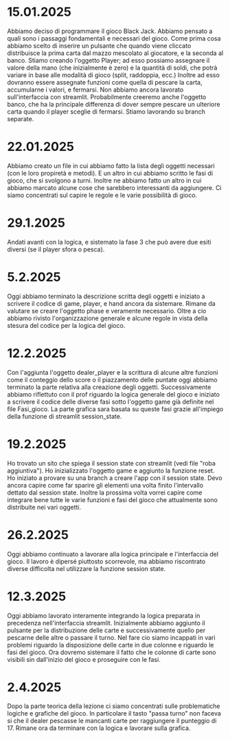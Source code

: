# 15.01.2025
Abbiamo deciso di programmare il gioco Black Jack. Abbiamo pensato a quali sono i passaggi fondamentali e necessari del gioco. 
Come prima cosa abbiamo scelto di inserire un pulsante che quando viene cliccato distribuisce la prima carta dal mazzo mescolato al giocatore, e la seconda al banco.
Stiamo creando l'oggetto Player; ad esso possiamo assegnare il valore della mano (che inizialmente è zero) e la quantità di soldi, che potrà variare in base alle modalità di gioco (split, raddoppia, ecc.)
Inoltre ad esso dovranno essere assegnate funzioni come quella di pescare la carta, accumularne i valori, e fermarsi. Non abbiamo ancora lavorato sull'interfaccia con streamlit. 
Probabilmente creeremo anche l'oggetto banco, che ha la principale differenza di dover sempre pescare un ulteriore carta quando il player sceglie di fermarsi. 
Stiamo lavorando su branch separate. 

# 22.01.2025
Abbiamo creato un file in cui abbiamo fatto la lista degli oggetti necessari (con le loro propiretà e metodi). E un altro in cui abbiamo scritto le fasi di gioco, che si svolgono a turni. Inoltre ne abbiamo fatto un altro in cui abbiamo marcato alcune cose che sarebbero interessanti da aggiungere. Ci siamo concentrati sul capire le regole e le varie possibilità di gioco.

# 29.1.2025
Andati avanti con la logica, e sistemato la fase 3 che può avere due esiti diversi (se il player sfora o pesca). 

# 5.2.2025
Oggi abbiamo terminato la descrizione scritta degli oggetti e iniziato a scrivere il codice di game, player, e hand ancora da sistemare. Rimane da valutare se creare l'oggetto phase e veramente necessario. Oltre a cio abbiamo rivisto l'organizzazione generale e alcune regole in vista della stesura del codice per la logica del gioco.

# 12.2.2025
Con l'aggiunta l'oggetto dealer_player e la scrittura di alcune altre funzioni come il conteggio dello score o il piazzamento delle puntate oggi abbiamo terminato la parte relativa alla creazione degli oggetti. Successivamente abbiamo riflettuto con il prof riguardo la logica generale del gioco e iniziato a scrivere il codice delle diverse fasi sotto l'oggetto game già definite nel file Fasi_gioco.
La parte grafica sara basata su queste fasi grazie all'impiego della funzione di streamlit session_state.

# 19.2.2025
Ho trovato un sito che spiega il session state con streamlit (vedi file "roba aggiuntiva"). Ho inizializzato l'oggetto game e aggiunto la funzione reset. Ho iniziato a provare su una branch a creare l'app con il session state. Devo ancora capire come far sparire gli elementi una volta finito l'intervallo dettato dal session state. Inoltre la prossima volta vorrei capire come integrare bene tutte le varie funzioni e fasi del gioco che attualmente sono distribuite nei vari oggetti. 

# 26.2.2025
Oggi abbiamo continuato a lavorare alla logica principale e l'interfaccia del gioco. Il lavoro è dipersé piuttosto scorrevole, ma abbiamo riscontrato diverse difficolta nel utilizzare la funzione session state.

# 12.3.2025
Oggi abbiamo lavorato interamente integrando la logica preparata in precedenza nell'interfaccia streamlit. Inizialmente abbiamo aggiunto il pulsante per la distribuzione delle carte e successivamente quello per pescarne delle altre o passare il turno. Nel fare cio siamo incappati in vari problemi riguardo la disposizione delle carte in due colonne e riguardo le fasi del gioco. Ora dovremo sistemare il fatto che le colonne di carte sono visibili sin dall'inizio del gioco e proseguire con le fasi.

# 2.4.2025
Dopo la parte teorica della lezione ci siamo concentrati sulle problematiche logiche e grafiche del gioco. In particolare il tasto "passa turno" non faceva si che il dealer pescasse le mancanti carte per raggiungere il punteggio di 17. Rimane ora da terminare con la logica e lavorare sulla grafica.
